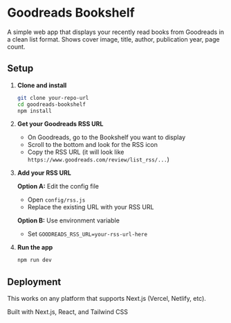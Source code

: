 # Goodreads Bookshelf

A simple web app that displays your recently read books from Goodreads in a clean list format. Shows cover image, title, author, publication year, page count.

## Setup

1. **Clone and install**
   ```bash
   git clone your-repo-url
   cd goodreads-bookshelf
   npm install
   ```

2. **Get your Goodreads RSS URL**
   - On Goodreads, go to the Bookshelf you want to display
   - Scroll to the bottom and look for the RSS icon
   - Copy the RSS URL (it will look like `https://www.goodreads.com/review/list_rss/...`)

3. **Add your RSS URL**
   
   **Option A:** Edit the config file
   - Open `config/rss.js`
   - Replace the existing URL with your RSS URL
   
   **Option B:** Use environment variable  
   - Set `GOODREADS_RSS_URL=your-rss-url-here`

4. **Run the app**
   ```bash
   npm run dev
   ```

## Deployment

This works on any platform that supports Next.js (Vercel, Netlify, etc).

Built with Next.js, React, and Tailwind CSS